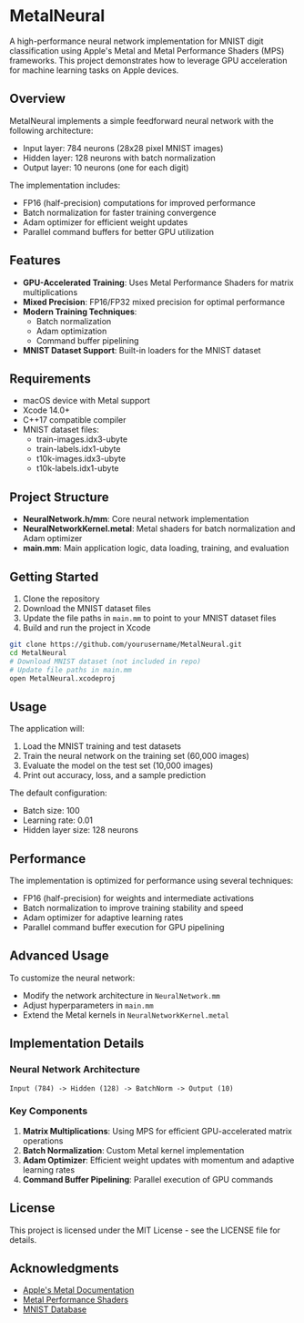 # MetalNeural

A high-performance neural network implementation for MNIST digit classification using Apple's Metal and Metal Performance Shaders (MPS) frameworks. This project demonstrates how to leverage GPU acceleration for machine learning tasks on Apple devices.

## Overview

MetalNeural implements a simple feedforward neural network with the following architecture:
- Input layer: 784 neurons (28x28 pixel MNIST images)
- Hidden layer: 128 neurons with batch normalization
- Output layer: 10 neurons (one for each digit)

The implementation includes:
- FP16 (half-precision) computations for improved performance
- Batch normalization for faster training convergence
- Adam optimizer for efficient weight updates
- Parallel command buffers for better GPU utilization

## Features

- **GPU-Accelerated Training**: Uses Metal Performance Shaders for matrix multiplications
- **Mixed Precision**: FP16/FP32 mixed precision for optimal performance
- **Modern Training Techniques**: 
  - Batch normalization
  - Adam optimization
  - Command buffer pipelining
- **MNIST Dataset Support**: Built-in loaders for the MNIST dataset

## Requirements

- macOS device with Metal support
- Xcode 14.0+ 
- C++17 compatible compiler
- MNIST dataset files:
  - train-images.idx3-ubyte
  - train-labels.idx1-ubyte
  - t10k-images.idx3-ubyte
  - t10k-labels.idx1-ubyte

## Project Structure

- **NeuralNetwork.h/mm**: Core neural network implementation
- **NeuralNetworkKernel.metal**: Metal shaders for batch normalization and Adam optimizer
- **main.mm**: Main application logic, data loading, training, and evaluation

## Getting Started

1. Clone the repository
2. Download the MNIST dataset files
3. Update the file paths in `main.mm` to point to your MNIST dataset files
4. Build and run the project in Xcode

```bash
git clone https://github.com/yourusername/MetalNeural.git
cd MetalNeural
# Download MNIST dataset (not included in repo)
# Update file paths in main.mm
open MetalNeural.xcodeproj
```

## Usage

The application will:
1. Load the MNIST training and test datasets
2. Train the neural network on the training set (60,000 images)
3. Evaluate the model on the test set (10,000 images)
4. Print out accuracy, loss, and a sample prediction

The default configuration:
- Batch size: 100
- Learning rate: 0.01
- Hidden layer size: 128 neurons

## Performance

The implementation is optimized for performance using several techniques:
- FP16 (half-precision) for weights and intermediate activations
- Batch normalization to improve training stability and speed
- Adam optimizer for adaptive learning rates
- Parallel command buffer execution for GPU pipelining

## Advanced Usage

To customize the neural network:
- Modify the network architecture in `NeuralNetwork.mm`
- Adjust hyperparameters in `main.mm`
- Extend the Metal kernels in `NeuralNetworkKernel.metal`

## Implementation Details

### Neural Network Architecture

```
Input (784) -> Hidden (128) -> BatchNorm -> Output (10)
```

### Key Components

1. **Matrix Multiplications**: Using MPS for efficient GPU-accelerated matrix operations
2. **Batch Normalization**: Custom Metal kernel implementation
3. **Adam Optimizer**: Efficient weight updates with momentum and adaptive learning rates
4. **Command Buffer Pipelining**: Parallel execution of GPU commands

## License

This project is licensed under the MIT License - see the LICENSE file for details.

## Acknowledgments

- [Apple's Metal Documentation](https://developer.apple.com/documentation/metal)
- [Metal Performance Shaders](https://developer.apple.com/documentation/metalperformanceshaders)
- [MNIST Database](http://yann.lecun.com/exdb/mnist/)
